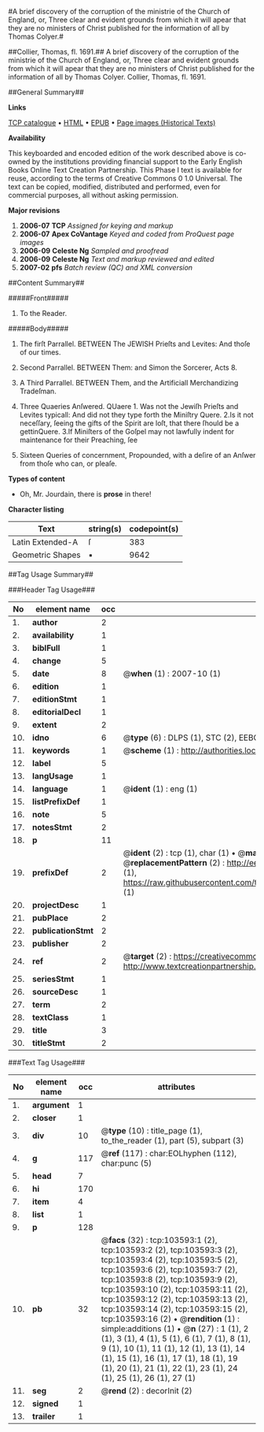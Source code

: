 #A brief discovery of the corruption of the ministrie of the Church of England, or, Three clear and evident grounds from which it will apear that they are no ministers of Christ published for the information of all by Thomas Colyer.#

##Collier, Thomas, fl. 1691.##
A brief discovery of the corruption of the ministrie of the Church of England, or, Three clear and evident grounds from which it will apear that they are no ministers of Christ published for the information of all by Thomas Colyer.
Collier, Thomas, fl. 1691.

##General Summary##

**Links**

[TCP catalogue](http://www.ota.ox.ac.uk/tcp/)  • 
[HTML](http://tei.it.ox.ac.uk/tcp/Texts-HTML/free/A33/A33927.html)  • 
[EPUB](http://tei.it.ox.ac.uk/tcp/Texts-EPUB/free/A33/A33927.epub) • 
[Page images (Historical Texts)](https://data.historicaltexts.jisc.ac.uk/view?pubId=eebo-15501628e&pageId=eebo-15501628e-103593-1)

**Availability**

This keyboarded and encoded edition of the
	       work described above is co-owned by the institutions
	       providing financial support to the Early English Books
	       Online Text Creation Partnership. This Phase I text is
	       available for reuse, according to the terms of Creative
	       Commons 0 1.0 Universal. The text can be copied,
	       modified, distributed and performed, even for
	       commercial purposes, all without asking permission.

**Major revisions**

1. __2006-07__ __TCP__ *Assigned for keying and markup*
1. __2006-07__ __Apex CoVantage__ *Keyed and coded from ProQuest page images*
1. __2006-09__ __Celeste Ng__ *Sampled and proofread*
1. __2006-09__ __Celeste Ng__ *Text and markup reviewed and edited*
1. __2007-02__ __pfs__ *Batch review (QC) and XML conversion*

##Content Summary##

#####Front#####

1. To the Reader.

#####Body#####

1. The firſt Parrallel. BETWEEN The JEWISH Prieſts and Levites: And thoſe of our times.

1. Second Parrallel. BETWEEN Them: and Simon the Sorcerer, Acts 8.

1. A Third Parrallel. BETWEEN Them, and the Artificiall Merchandizing Tradeſman.

1. Three Quaeries Anſwered.
QUaere 1. Was not the Jewiſh Prieſts and Levites typicall: And did not they type forth the Miniſtry Quere. 2.Is it not neceſſary, ſeeing the gifts of the Spirit are loſt, that there ſhould be a gettinQuere. 3.If Miniſters of the Goſpel may not lawfully indent for maintenance for their Preaching, ſee
1. Sixteen Queries of concernment, Propounded, with a deſire of an Anſwer from thoſe who can, or pleaſe.

**Types of content**

  * Oh, Mr. Jourdain, there is **prose** in there!

**Character listing**


|Text|string(s)|codepoint(s)|
|---|---|---|
|Latin Extended-A|ſ|383|
|Geometric Shapes|▪|9642|

##Tag Usage Summary##

###Header Tag Usage###

|No|element name|occ|attributes|
|---|---|---|---|
|1.|__author__|2||
|2.|__availability__|1||
|3.|__biblFull__|1||
|4.|__change__|5||
|5.|__date__|8| @__when__ (1) : 2007-10 (1)|
|6.|__edition__|1||
|7.|__editionStmt__|1||
|8.|__editorialDecl__|1||
|9.|__extent__|2||
|10.|__idno__|6| @__type__ (6) : DLPS (1), STC (2), EEBO-CITATION (1), OCLC (1), VID (1)|
|11.|__keywords__|1| @__scheme__ (1) : http://authorities.loc.gov/ (1)|
|12.|__label__|5||
|13.|__langUsage__|1||
|14.|__language__|1| @__ident__ (1) : eng (1)|
|15.|__listPrefixDef__|1||
|16.|__note__|5||
|17.|__notesStmt__|2||
|18.|__p__|11||
|19.|__prefixDef__|2| @__ident__ (2) : tcp (1), char (1)  •  @__matchPattern__ (2) : ([0-9\-]+):([0-9IVX]+) (1), (.+) (1)  •  @__replacementPattern__ (2) : http://eebo.chadwyck.com/downloadtiff?vid=$1&page=$2 (1), https://raw.githubusercontent.com/textcreationpartnership/Texts/master/tcpchars.xml#$1 (1)|
|20.|__projectDesc__|1||
|21.|__pubPlace__|2||
|22.|__publicationStmt__|2||
|23.|__publisher__|2||
|24.|__ref__|2| @__target__ (2) : https://creativecommons.org/publicdomain/zero/1.0/ (1), http://www.textcreationpartnership.org/docs/. (1)|
|25.|__seriesStmt__|1||
|26.|__sourceDesc__|1||
|27.|__term__|2||
|28.|__textClass__|1||
|29.|__title__|3||
|30.|__titleStmt__|2||


###Text Tag Usage###

|No|element name|occ|attributes|
|---|---|---|---|
|1.|__argument__|1||
|2.|__closer__|1||
|3.|__div__|10| @__type__ (10) : title_page (1), to_the_reader (1), part (5), subpart (3)|
|4.|__g__|117| @__ref__ (117) : char:EOLhyphen (112), char:punc (5)|
|5.|__head__|7||
|6.|__hi__|170||
|7.|__item__|4||
|8.|__list__|1||
|9.|__p__|128||
|10.|__pb__|32| @__facs__ (32) : tcp:103593:1 (2), tcp:103593:2 (2), tcp:103593:3 (2), tcp:103593:4 (2), tcp:103593:5 (2), tcp:103593:6 (2), tcp:103593:7 (2), tcp:103593:8 (2), tcp:103593:9 (2), tcp:103593:10 (2), tcp:103593:11 (2), tcp:103593:12 (2), tcp:103593:13 (2), tcp:103593:14 (2), tcp:103593:15 (2), tcp:103593:16 (2)  •  @__rendition__ (1) : simple:additions (1)  •  @__n__ (27) : 1 (1), 2 (1), 3 (1), 4 (1), 5 (1), 6 (1), 7 (1), 8 (1), 9 (1), 10 (1), 11 (1), 12 (1), 13 (1), 14 (1), 15 (1), 16 (1), 17 (1), 18 (1), 19 (1), 20 (1), 21 (1), 22 (1), 23 (1), 24 (1), 25 (1), 26 (1), 27 (1)|
|11.|__seg__|2| @__rend__ (2) : decorInit (2)|
|12.|__signed__|1||
|13.|__trailer__|1||
